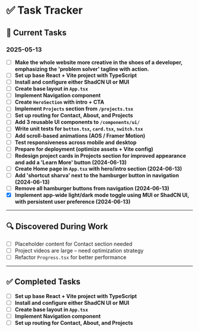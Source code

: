 # ✅ Task Tracker



## 🧩 Current Tasks

### 2025-05-13

- [ ] **Make the whole website more creative in the shoes of a developer, emphasizing the 'problem solver' tagline with action.**
- [ ] **Set up base React + Vite project with TypeScript**
- [ ] **Install and configure either ShadCN UI or MUI**
- [ ] **Create base layout in `App.tsx`**
- [ ] **Implement Navigation component**
- [ ] **Create `HeroSection` with intro + CTA**
- [ ] **Implement `Projects` section from `/projects.tsx`**
- [ ] **Set up routing for Contact, About, and Projects**
- [ ] **Add 3 reusable UI components to `/components/ui/`**
- [ ] **Write unit tests for `button.tsx`, `card.tsx`, `switch.tsx`**
- [ ] **Add scroll-based animations (AOS / Framer Motion)**
- [ ] **Test responsiveness across mobile and desktop**
- [ ] **Prepare for deployment (optimize assets + Vite config)**
- [ ] **Redesign project cards in Projects section for improved appearance and add a 'Learn More' button (2024-06-13)**
- [ ] **Create Home page in `App.tsx` with hero/intro section (2024-06-13)**
- [ ] **Add 'shortcut sharva' next to the hamburger button in navigation (2024-06-13)**
- [ ] **Remove all hamburger buttons from navigation (2024-06-13)**
- [x] **Implement app-wide light/dark mode toggle using MUI or ShadCN UI, with persistent user preference (2024-06-13)**

---

## 🔍 Discovered During Work

- [ ] Placeholder content for Contact section needed
- [ ] Project videos are large – need optimization strategy
- [ ] Refactor `Progress.tsx` for better performance

---

## ✅ Completed Tasks
- [ ] **Set up base React + Vite project with TypeScript**
- [ ] **Install and configure either ShadCN UI or MUI**
- [ ] **Create base layout in `App.tsx`**
- [ ] **Implement Navigation component**
- [ ] **Set up routing for Contact, About, and Projects**
